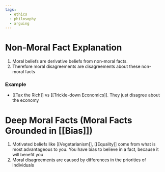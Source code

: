 ```yaml
---
tags:
  - ethics
  - philosophy
  - arguing
---
```

# Non-Moral Fact Explanation
1. Moral beliefs are derivative beliefs from non-moral facts.
2. Therefore moral disagreements are disagreements about these non-moral facts
### Example
- [[Tax the Rich]] vs [[Trickle-down Economics]]. They just disagree about the economy
# Deep Moral Facts (Moral Facts Grounded in [[Bias]])
1. Motivated beliefs like [[Vegetarianism]], [[Equality]] come from what is most advantageous to you. You have bias to believe in a fact, because it will benefit you 
2. Moral disagreements are caused by differences in the priorities of individuals